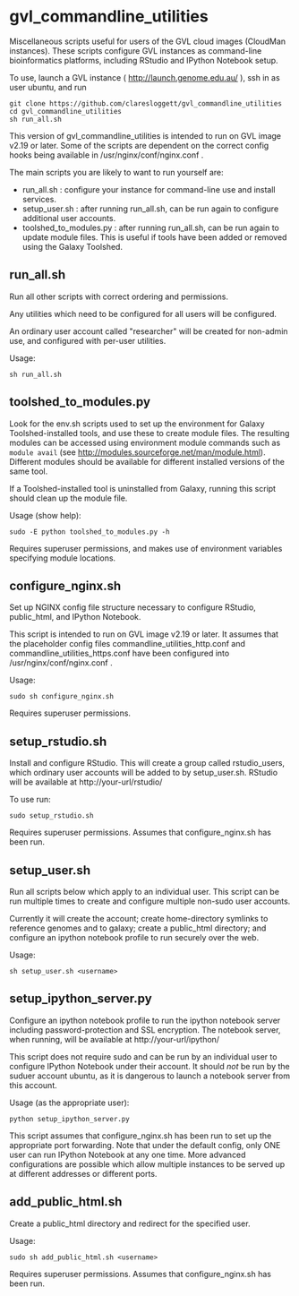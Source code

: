 # gvl_commandline_utilities

Miscellaneous scripts useful for users of the GVL cloud images (CloudMan instances). These scripts configure GVL instances as command-line bioinformatics platforms, including RStudio and IPython Notebook setup.

To use, launch a GVL instance ( http://launch.genome.edu.au/ ), ssh in as user ubuntu, and run

    git clone https://github.com/claresloggett/gvl_commandline_utilities
    cd gvl_commandline_utilities
    sh run_all.sh

This version of gvl_commandline_utilities is intended to run on GVL image v2.19 or later.
Some of the scripts are dependent on the correct config hooks being available in
/usr/nginx/conf/nginx.conf .

The main scripts you are likely to want to run yourself are:
* run_all.sh : configure your instance for command-line use and install services.
* setup_user.sh : after running run_all.sh, can be run again to configure additional user accounts.
* toolshed_to_modules.py : after running run_all.sh, can be run again to update module files. This is useful if tools have been added or removed using the Galaxy Toolshed.

## run_all.sh

Run all other scripts with correct ordering and permissions.

Any utilities which need to be configured for all users will be configured.

An ordinary user account called "researcher" will be created for non-admin use,
and configured with per-user utilities.

Usage:

    sh run_all.sh


## toolshed_to_modules.py

Look for the env.sh scripts used to set up the environment for Galaxy Toolshed-installed
tools, and use these to create module files. The resulting modules can be accessed
using environment module commands such as `module avail` (see
http://modules.sourceforge.net/man/module.html). Different modules should be available for
different installed versions of the same tool.

If a Toolshed-installed tool is uninstalled from Galaxy, running this script should
clean up the module file.

Usage (show help):

    sudo -E python toolshed_to_modules.py -h

Requires superuser permissions, and makes use of environment variables specifying module
locations.

## configure_nginx.sh

Set up NGINX config file structure necessary to configure RStudio, public_html, and
IPython Notebook.

This script is intended to run on GVL image v2.19 or later. It assumes that the
placeholder config files commandline_utilities_http.conf and
commandline_utilities_https.conf have been configured into /usr/nginx/conf/nginx.conf .

Usage:

    sudo sh configure_nginx.sh

Requires superuser permissions.

## setup_rstudio.sh

Install and configure RStudio. This will create a group called rstudio_users, which
ordinary user accounts will be added to by setup_user.sh. RStudio will be available
at http://your-url/rstudio/

To use run:

    sudo setup_rstudio.sh

Requires superuser permissions. Assumes that configure_nginx.sh has been run.

## setup_user.sh

Run all scripts below which apply to an individual user. This script can be run multiple
times to create and configure multiple non-sudo user accounts.

Currently it will create the account; create home-directory symlinks to reference genomes
and to galaxy; create a public_html directory; and configure an ipython notebook profile
to run securely over the web.

Usage:

    sh setup_user.sh <username>

## setup_ipython_server.py

Configure an ipython notebook profile to run the ipython notebook server including
password-protection and SSL encryption. The notebook server, when running, will be
available at http://your-url/ipython/

This script does not require sudo and can be run by an individual user to configure
IPython Notebook under their account. It should _not_ be run by the suduer account ubuntu,
as it is dangerous to launch a notebook server from this account.

Usage (as the appropriate user):

    python setup_ipython_server.py

This script assumes that configure_nginx.sh has been run to set up the appropriate
port forwarding. Note that under the default config, only ONE user can run IPython
Notebook at any one time. More advanced configurations are possible which allow multiple
instances to be served up at different addresses or different ports.

## add_public_html.sh

Create a public_html directory and redirect for the specified user.

Usage:

    sudo sh add_public_html.sh <username>

Requires superuser permissions. Assumes that configure_nginx.sh has been run.

